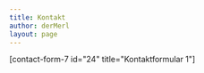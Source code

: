 ```yaml
---
title: Kontakt
author: derMerl
layout: page
---
```

[contact-form-7 id="24" title="Kontaktformular 1"]